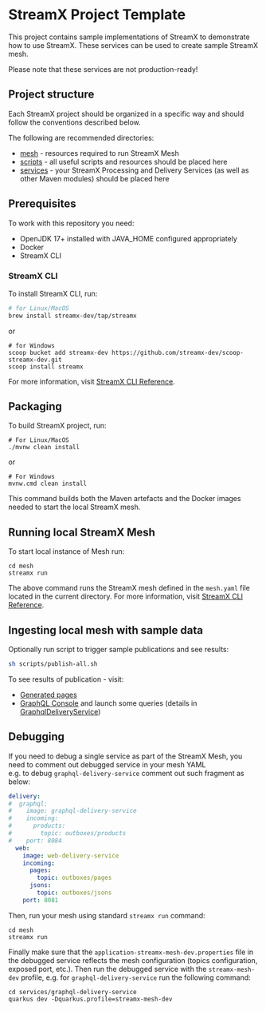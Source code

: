 # StreamX Project Template

This project contains sample implementations of StreamX to demonstrate how to use StreamX.
These services can be used to create sample StreamX mesh.

Please note that these services are not production-ready!

## Project structure

Each StreamX project should be organized in a specific way and should follow the conventions described below.

The following are recommended directories:

* [mesh](./mesh/README.md) - resources required to run StreamX Mesh
* [scripts](./scripts/README.md) - all useful scripts and resources should be placed here
* [services](./services/README.md) - your StreamX Processing and Delivery Services (as well as other Maven modules) should be placed here

## Prerequisites

To work with this repository you need:
* OpenJDK 17+ installed with JAVA_HOME configured appropriately
* Docker
* StreamX CLI

### StreamX CLI

To install StreamX CLI, run:
```sh
# for Linux/MacOS
brew install streamx-dev/tap/streamx
```
or
```shell
# for Windows
scoop bucket add streamx-dev https://github.com/streamx-dev/scoop-streamx-dev.git
scoop install streamx
```

For more information, visit [StreamX CLI Reference](https://www.streamx.dev/guides/streamx-command-line-interface-reference.html#_installing_the_cli).

## Packaging

To build StreamX project, run:
```shell
# For Linux/MacOS
./mvnw clean install
```
or 
```shell
# For Windows
mvnw.cmd clean install
```

This command builds both the Maven artefacts and the Docker images needed to start the local StreamX mesh.

## Running local StreamX Mesh

To start local instance of Mesh run:

```shell
cd mesh
streamx run
```
The above command runs the StreamX mesh defined in the `mesh.yaml` file located in the current directory.
For more information, visit [StreamX CLI Reference](https://www.streamx.dev/guides/streamx-command-line-interface-reference.html#_streamx_run).

## Ingesting local mesh with sample data

Optionally run script to trigger sample publications and see results:

```bash
sh scripts/publish-all.sh
```

To see results of publication - visit:
* [Generated pages](http://localhost:8081/products.html) 
* [GraphQL Console](http://localhost:8084/q/graphql-ui/) and launch some queries (details in [GraphqlDeliveryService](./services/graphql-delivery-service/README.md))

## Debugging

If you need to debug a single service as part of the StreamX Mesh, you need to comment out debugged service in your mesh YAML  
e.g. to debug `graphql-delivery-service` comment out such fragment as below:

```yaml
delivery:
#  graphql:
#    image: graphql-delivery-service
#    incoming:
#      products:
#        topic: outboxes/products
#    port: 8084
  web:
    image: web-delivery-service
    incoming:
      pages:
        topic: outboxes/pages
      jsons:
        topic: outboxes/jsons
    port: 8081
```

Then, run your mesh using standard `streamx run` command:
```shell
cd mesh
streamx run
```

Finally make sure that the `application-streamx-mesh-dev.properties` file in the debugged service reflects the mesh configuration (topics configuration, exposed port, etc.). 
Then run the debugged service with the `streamx-mesh-dev` profile, e.g. for `graphql-delivery-service` run the following command: 
```shell
cd services/graphql-delivery-service
quarkus dev -Dquarkus.profile=streamx-mesh-dev
```
